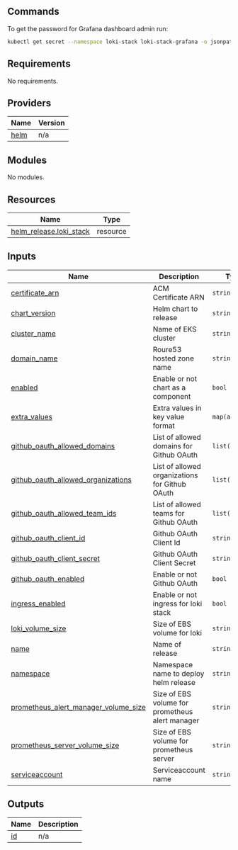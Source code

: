 ## Commands
To get the password for Grafana dashboard admin run:
```bash
kubectl get secret --namespace loki-stack loki-stack-grafana -o jsonpath="{.data.admin-password}" | base64 --decode ; echo
```


<!-- BEGIN_TF_DOCS -->
## Requirements

No requirements.

## Providers

| Name | Version |
|------|---------|
| <a name="provider_helm"></a> [helm](#provider\_helm) | n/a |

## Modules

No modules.

## Resources

| Name | Type |
|------|------|
| [helm_release.loki_stack](https://registry.terraform.io/providers/hashicorp/helm/latest/docs/resources/release) | resource |

## Inputs

| Name | Description | Type | Default | Required |
|------|-------------|------|---------|:--------:|
| <a name="input_certificate_arn"></a> [certificate\_arn](#input\_certificate\_arn) | ACM Certificate ARN | `string` | n/a | yes |
| <a name="input_chart_version"></a> [chart\_version](#input\_chart\_version) | Helm chart to release | `string` | `"2.9.11"` | no |
| <a name="input_cluster_name"></a> [cluster\_name](#input\_cluster\_name) | Name of EKS cluster | `string` | n/a | yes |
| <a name="input_domain_name"></a> [domain\_name](#input\_domain\_name) | Roure53 hosted zone name | `string` | n/a | yes |
| <a name="input_enabled"></a> [enabled](#input\_enabled) | Enable or not chart as a component | `bool` | `false` | no |
| <a name="input_extra_values"></a> [extra\_values](#input\_extra\_values) | Extra values in key value format | `map(any)` | `{}` | no |
| <a name="input_github_oauth_allowed_domains"></a> [github\_oauth\_allowed\_domains](#input\_github\_oauth\_allowed\_domains) | List of allowed domains for Github OAuth | `list(string)` | `[]` | no |
| <a name="input_github_oauth_allowed_organizations"></a> [github\_oauth\_allowed\_organizations](#input\_github\_oauth\_allowed\_organizations) | List of allowed organizations for Github OAuth | `list(string)` | `[]` | no |
| <a name="input_github_oauth_allowed_team_ids"></a> [github\_oauth\_allowed\_team\_ids](#input\_github\_oauth\_allowed\_team\_ids) | List of allowed teams for Github OAuth | `list(string)` | `[]` | no |
| <a name="input_github_oauth_client_id"></a> [github\_oauth\_client\_id](#input\_github\_oauth\_client\_id) | Github OAuth Client Id | `string` | `""` | no |
| <a name="input_github_oauth_client_secret"></a> [github\_oauth\_client\_secret](#input\_github\_oauth\_client\_secret) | Github OAuth Client Secret | `string` | `""` | no |
| <a name="input_github_oauth_enabled"></a> [github\_oauth\_enabled](#input\_github\_oauth\_enabled) | Enable or not Github OAuth | `bool` | `false` | no |
| <a name="input_ingress_enabled"></a> [ingress\_enabled](#input\_ingress\_enabled) | Enable or not ingress for loki stack | `bool` | `false` | no |
| <a name="input_loki_volume_size"></a> [loki\_volume\_size](#input\_loki\_volume\_size) | Size of EBS volume for loki | `string` | `"20Gi"` | no |
| <a name="input_name"></a> [name](#input\_name) | Name of release | `string` | `"loki-stack"` | no |
| <a name="input_namespace"></a> [namespace](#input\_namespace) | Namespace name to deploy helm release | `string` | `"loki-stack"` | no |
| <a name="input_prometheus_alert_manager_volume_size"></a> [prometheus\_alert\_manager\_volume\_size](#input\_prometheus\_alert\_manager\_volume\_size) | Size of EBS volume for prometheus alert manager | `string` | `"5Gi"` | no |
| <a name="input_prometheus_server_volume_size"></a> [prometheus\_server\_volume\_size](#input\_prometheus\_server\_volume\_size) | Size of EBS volume for prometheus server | `string` | `"20Gi"` | no |
| <a name="input_serviceaccount"></a> [serviceaccount](#input\_serviceaccount) | Serviceaccount name | `string` | `"loki-stack"` | no |

## Outputs

| Name | Description |
|------|-------------|
| <a name="output_id"></a> [id](#output\_id) | n/a |
<!-- END_TF_DOCS -->